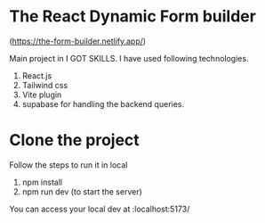 # The React Dynamic Form builder
(https://the-form-builder.netlify.app/)

Main project in I GOT SKILLS.
I have used following technologies.
1. React.js
2. Tailwind css
3. Vite plugin
4. supabase for handling the  backend queries. 


# Clone the project 

Follow the steps to run it in local

1. npm install
2. npm run dev (to start the server)

You can access your local dev at :localhost:5173/
